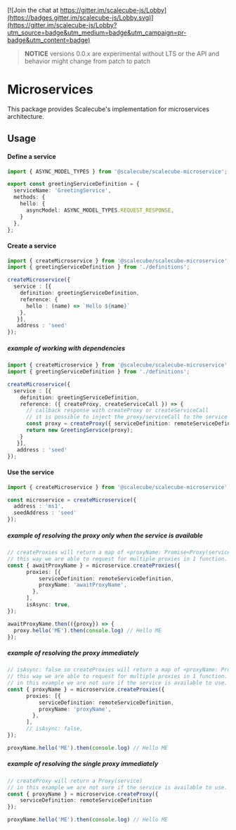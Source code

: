[![Join the chat at https://gitter.im/scalecube-js/Lobby](https://badges.gitter.im/scalecube-js/Lobby.svg)](https://gitter.im/scalecube-js/Lobby?utm_source=badge&utm_medium=badge&utm_campaign=pr-badge&utm_content=badge)

> **NOTICE** versions 0.0.x are experimental without LTS or the API and behavior might change from patch to patch

# Microservices

This package provides Scalecube's implementation for microservices architecture.

## Usage

#### Define a service

```typescript
import { ASYNC_MODEL_TYPES } from '@scalecube/scalecube-microservice';

export const greetingServiceDefinition = {
  serviceName: 'GreetingService',
  methods: { 
    hello: {
      asyncModel: ASYNC_MODEL_TYPES.REQUEST_RESPONSE,
    }
  },
};
```

#### Create a service

```typescript
import { createMicroservice } from '@scalecube/scalecube-microservice';
import { greetingServiceDefinition } from './definitions';

createMicroservice({
  service : [{
    definition: greetingServiceDefinition,
    reference: {
      hello : (name) => `Hello ${name}`
    }, 
   }],
   address : 'seed'
});
```

##### example of working with dependencies

```typescript
import { createMicroservice } from '@scalecube/scalecube-microservice';
import { greetingServiceDefinition } from './definitions';

createMicroservice({
  service : [{
    definition: greetingServiceDefinition,
    reference: ({ createProxy, createServiceCall }) => {
      // callback response with createProxy or createServiceCall
      // it is possible to inject the proxy/serviceCall to the service
      const proxy = createProxy({ serviceDefinition: remoteServiceDefinition});
      return new GreetingService(proxy);
    }
   }],
   address : 'seed'
});
```

#### Use the service

```typescript
import { createMicroservice } from '@scalecube/scalecube-microservice';

const microservice = createMicroservice({
  address : 'ms1',
  seedAddress : 'seed'
});
```

##### example of resolving the proxy only when the service is available

```typescript
// createProxies will return a map of <proxyName: Promise<Proxy(service)>>
// this way we are able to request for multiple proxies in 1 function.
const { awaitProxyName } = microservice.createProxies({
      proxies: [{
          serviceDefinition: remoteServiceDefinition,
          proxyName: 'awaitProxyName',
        },
      ],
      isAsync: true,
});

awaitProxyName.then(({proxy}) => {
  proxy.hello('ME').then(console.log) // Hello ME
});
```

##### example of resolving the proxy immediately

```typescript
// isAsync: false so createProxies will return a map of <proxyName: Proxy(service)>
// this way we are able to request for multiple proxies in 1 function.
// in this example we are not sure if the service is available to use.
const { proxyName } = microservice.createProxies({
      proxies: [{
          serviceDefinition: remoteServiceDefinition,
          proxyName: 'proxyName',
        },
      ],
      // isAsync: false, 
});

proxyName.hello('ME').then(console.log) // Hello ME
```

##### example of resolving the single proxy immediately

```typescript
// createProxy will return a Proxy(service)
// in this example we are not sure if the service is available to use.
const { proxyName } = microservice.createProxy({
    serviceDefinition: remoteServiceDefinition
});

proxyName.hello('ME').then(console.log) // Hello ME
```
